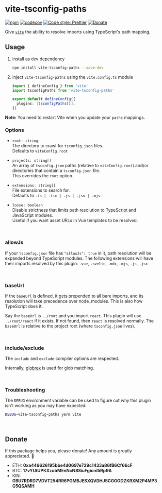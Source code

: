 # vite-tsconfig-paths

[![npm](https://img.shields.io/npm/v/vite-tsconfig-paths.svg)](https://www.npmjs.com/package/vite-tsconfig-paths)
[![codecov](https://codecov.io/gh/aleclarson/vite-tsconfig-paths/branch/master/graph/badge.svg)](https://codecov.io/gh/aleclarson/vite-tsconfig-paths)
[![Code style: Prettier](https://img.shields.io/badge/code_style-prettier-ff69b4.svg)](https://github.com/prettier/prettier)
[![Donate](https://img.shields.io/badge/Donate-PayPal-green.svg)](https://paypal.me/alecdotbiz)

Give [`vite`] the ability to resolve imports using TypeScript's path mapping.

[`vite`]: https://github.com/vitejs/vite

## Usage

1. Install as dev dependency
   ```bash
   npm install vite-tsconfig-paths --save-dev
   ```

2. Inject `vite-tsconfig-paths` using the `vite.config.ts` module

   ```ts
   import { defineConfig } from 'vite'
   import tsconfigPaths from 'vite-tsconfig-paths'

   export default defineConfig({
     plugins: [tsconfigPaths()],
   })
   ```

**Note:** You need to restart Vite when you update your `paths` mappings.

### Options

- `root: string`  
  The directory to crawl for `tsconfig.json` files.  
  Defaults to `viteConfig.root`

- `projects: string[]`  
  An array of `tsconfig.json` paths (relative to `viteConfig.root`)
  and/or directories that contain a `tsconfig.json` file.  
  This overrides the `root` option.

- `extensions: string[]`  
  File extensions to search for.  
  Defaults to `.ts | .tsx | .js | .jsx | .mjs`

- `loose: boolean`  
  Disable strictness that limits path resolution to TypeScript and JavaScript modules.  
  Useful if you want asset URLs in Vue templates to be resolved.

&nbsp;

### allowJs

If your `tsconfig.json` file has `"allowJs": true` in it, path resolution will be expanded beyond TypeScript modules. The following extensions will have their imports resolved by this plugin: `.vue`, `.svelte`, `.mdx`, `.mjs`, `.js`, `.jsx`

&nbsp;

### baseUrl

If the `baseUrl` is defined, it gets prepended to all bare imports, and its resolution will take precedence over node_modules. This is also how TypeScript does it.

Say the `baseUrl` is `../root` and you import `react`. This plugin will use `../root/react` if it exists. If not found, then `react` is resolved normally. The `baseUrl` is relative to the project root (where `tsconfig.json` lives).

&nbsp;

### include/exclude

The `include` and `exclude` compiler options are respected.

Internally, [globrex](https://github.com/terkelg/globrex) is used for glob matching.

&nbsp;

### Troubleshooting

The `DEBUG` environment variable can be used to figure out why this plugin isn't working as you may have expected.

```sh
DEBUG=vite-tsconfig-paths yarn vite
```

&nbsp;

## Donate

If this package helps you, please donate! Any amount is greatly appreciated. 🥰

- ETH: **0xa446626195bbe4d0697e729c1433a86fB6Cf66cF**
- BTC: **17vYtAUPKXzubMEnNcN8SiuFgicrd5Rp9A**
- KIN: **GBU7RDRD7VDVT254RR6PGMBJESXQVDHJ5CGGODZKRXM2P4MP3G5QSAMH**
